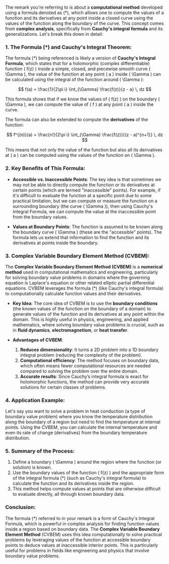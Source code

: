 The remark you're referring to is about a **computational method** developed using a formula denoted as (*), which allows one to compute the values of a function and its derivatives at any point inside a closed curve using the values of the function along the boundary of the curve. This concept comes from **complex analysis**, specifically from **Cauchy's integral formula** and its generalizations. Let's break this down in detail:

### 1. **The Formula (*) and Cauchy's Integral Theorem**:

The formula (*) being referenced is likely a version of **Cauchy's Integral Formula**, which states that for a holomorphic (complex differentiable) function \( f(z) \) inside a simple, closed, and piecewise smooth curve \( \Gamma \), the value of the function at any point \( a \) inside \( \Gamma \) can be calculated using the integral of the function around \( \Gamma \):

$$ f(a) = \frac{1}{2\pi i} \int_{\Gamma} \frac{f(z)}{z - a} \, dz $$

This formula shows that if we know the values of \( f(z) \) on the boundary \( \Gamma \), we can compute the value of \( f \) at any point \( a \) inside the curve. 

The formula can also be extended to compute the **derivatives** of the function:

$$
f^{(n)}(a) = \frac{n!}{2\pi i} \int_{\Gamma} \frac{f(z)}{(z - a)^{n+1}} \, dz
$$

This means that not only the value of the function but also all its derivatives at \( a \) can be computed using the values of the function on \( \Gamma \).

### 2. **Key Benefits of This Formula**:

- **Accessible vs. Inaccessible Points**:
  The key idea is that sometimes we may not be able to directly compute the function or its derivatives at certain points (which are termed "inaccessible" points). For example, if it's difficult to evaluate the function at a specific point due to some practical limitation, but we can compute or measure the function on a surrounding boundary (the curve \( \Gamma \)), then using Cauchy's Integral Formula, we can compute the value at the inaccessible point from the boundary values.

- **Values at Boundary Points**:
  The function is assumed to be known along the boundary curve \( \Gamma \) (these are the "accessible" points). The formula lets us extend that information to find the function and its derivatives at points inside the boundary.

### 3. **Complex Variable Boundary Element Method (CVBEM)**:

The **Complex Variable Boundary Element Method (CVBEM)** is a **numerical method** used in computational mathematics and engineering, particularly for solving boundary value problems in domains where the governing equation is Laplace's equation or other related elliptic partial differential equations. CVBEM leverages the formula (*) (like Cauchy's integral formula) to computationally calculate function values and their derivatives.

- **Key Idea**:
  The core idea of CVBEM is to use the **boundary conditions** (the known values of the function on the boundary of a domain) to generate values of the function and its derivatives at any point within the domain. This is highly useful in physics, engineering, and applied mathematics, where solving boundary value problems is crucial, such as in **fluid dynamics**, **electromagnetism**, or **heat transfer**.

- **Advantages of CVBEM**:
  1. **Reduces dimensionality**: It turns a 2D problem into a 1D boundary integral problem (reducing the complexity of the problem).
  2. **Computational efficiency**: The method focuses on boundary data, which often means fewer computational resources are needed compared to solving the problem over the entire domain.
  3. **Accurate results**: Since Cauchy’s integral formula is exact for holomorphic functions, the method can provide very accurate solutions for certain classes of problems.

### 4. **Application Example**:

Let's say you want to solve a problem in heat conduction (a type of boundary value problem) where you know the temperature distribution along the boundary of a region but need to find the temperature at internal points. Using the CVBEM, you can calculate the internal temperature and even its rate of change (derivatives) from the boundary temperature distribution.

### 5. **Summary of the Process**:

1. Define a boundary \( \Gamma \) around the region where the function (or solution) is known.
2. Use the boundary values of the function \( f(z) \) and the appropriate form of the integral formula (*) (such as Cauchy's integral formula) to calculate the function and its derivatives inside the region.
3. This method helps compute values at points that are otherwise difficult to evaluate directly, all through known boundary data.

### Conclusion:

The formula (*) referred to in your remark is a form of Cauchy's Integral Formula, which is powerful in complex analysis for finding function values inside a region based on boundary data. The **Complex Variable Boundary Element Method** (CVBEM) uses this idea computationally to solve practical problems by leveraging values of the function at accessible boundary points to deduce values at inaccessible interior points. This is particularly useful for problems in fields like engineering and physics that involve boundary value problems.